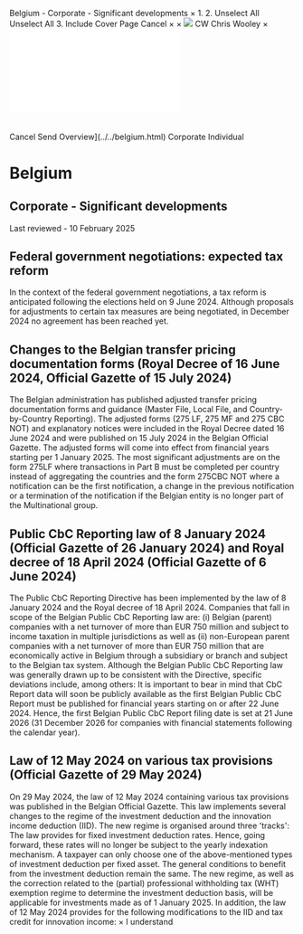 Belgium - Corporate - Significant developments
×
1.
2.
Unselect All
Unselect All
3.
Include Cover Page
Cancel
×
×
![](../../-/media/world-wide-tax-summaries/attachments/global---chris-wooley.ashx%3Frev=ac5e5f3223b34096b1afc2a6009c7320&revision=ac5e5f32-23b3-4096-b1af-c2a6009c7320&hash=859B7ADC84DC2CBEC9760E9E6EE7DE6D0A8BFCDF)
CW
Chris Wooley
×
![](significant-developments.html)
######
Cancel
Send
Overview](../../belgium.html)
Corporate
Individual
# Belgium
## Corporate - Significant developments
Last reviewed - 10 February 2025
## Federal government negotiations: expected tax reform
In the context of the federal government negotiations, a tax reform is anticipated following the elections held on 9 June 2024. Although proposals for adjustments to certain tax measures are being negotiated, in December 2024 no agreement has been reached yet.
## Changes to the Belgian transfer pricing documentation forms (Royal Decree of 16 June 2024, Official Gazette of 15 July 2024)
The Belgian administration has published adjusted transfer pricing documentation forms and guidance (Master File, Local File, and Country-by-Country Reporting). The adjusted forms (275 LF, 275 MF and 275 CBC NOT) and explanatory notices were included in the Royal Decree dated 16 June 2024 and were published on 15 July 2024 in the Belgian Official Gazette. The adjusted forms will come into effect from financial years starting per 1 January 2025.
The most significant adjustments are on the form 275LF where transactions in Part B must be completed per country instead of aggregating the countries and the form 275CBC NOT where a notification can be the first notification, a change in the previous notification or a termination of the notification if the Belgian entity is no longer part of the Multinational group.
## Public CbC Reporting law of 8 January 2024 (Official Gazette of 26 January 2024) and Royal decree of 18 April 2024 (Official Gazette of 6 June 2024)
The Public CbC Reporting Directive has been implemented by the law of 8 January 2024 and the Royal decree of 18 April 2024.
Companies that fall in scope of the Belgian Public CbC Reporting law are: (i) Belgian (parent) companies with a net turnover of more than EUR 750 million and subject to income taxation in multiple jurisdictions as well as (ii) non-European parent companies with a net turnover of more than EUR 750 million that are economically active in Belgium through a subsidiary or branch and subject to the Belgian tax system.
Although the Belgian Public CbC Reporting law was generally drawn up to be consistent with the Directive, specific deviations include, among others:
It is important to bear in mind that CbC Report data will soon be publicly available as the first Belgian Public CbC Report must be published for financial years starting on or after 22 June 2024. Hence, the first Belgian Public CbC Report filing date is set at 21 June 2026 (31 December 2026 for companies with financial statements following the calendar year).
## Law of 12 May 2024 on various tax provisions (Official Gazette of 29 May 2024)
On 29 May 2024, the law of 12 May 2024 containing various tax provisions was published in the Belgian Official Gazette. This law implements several changes to the regime of the investment deduction and the innovation income deduction (IID).
The new regime is organised around three 'tracks':
The law provides for fixed investment deduction rates. Hence, going forward, these rates will no longer be subject to the yearly indexation mechanism.
A taxpayer can only choose one of the above-mentioned types of investment deduction per fixed asset.
The general conditions to benefit from the investment deduction remain the same.
The new regime, as well as the correction related to the (partial) professional withholding tax (WHT) exemption regime to determine the investment deduction basis, will be applicable for investments made as of 1 January 2025.
In addition, the law of 12 May 2024 provides for the following modifications to the IID and tax credit for innovation income:
×
I understand